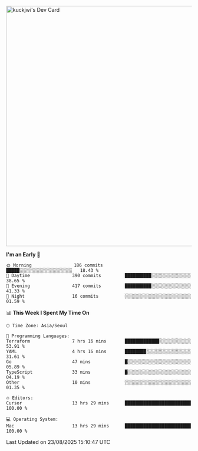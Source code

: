 <a href="https://app.daily.dev/kuckhwancho"><img src="https://api.daily.dev/devcards/v2/efef39c8028947428b3c0b486b9cd9b6.png?r=iz2&type=wide" width="652" alt="kuckjwi's Dev Card"/></a>

<!--START_SECTION:waka-->
**I'm an Early 🐤** 

```text
🌞 Morning                186 commits         █████░░░░░░░░░░░░░░░░░░░░   18.43 % 
🌆 Daytime                390 commits         ██████████░░░░░░░░░░░░░░░   38.65 % 
🌃 Evening                417 commits         ██████████░░░░░░░░░░░░░░░   41.33 % 
🌙 Night                  16 commits          ░░░░░░░░░░░░░░░░░░░░░░░░░   01.59 % 
```


📊 **This Week I Spent My Time On** 

```text
🕑︎ Time Zone: Asia/Seoul

💬 Programming Languages: 
Terraform                7 hrs 16 mins       █████████████░░░░░░░░░░░░   53.91 % 
YAML                     4 hrs 16 mins       ████████░░░░░░░░░░░░░░░░░   31.61 % 
Go                       47 mins             █░░░░░░░░░░░░░░░░░░░░░░░░   05.89 % 
TypeScript               33 mins             █░░░░░░░░░░░░░░░░░░░░░░░░   04.19 % 
Other                    10 mins             ░░░░░░░░░░░░░░░░░░░░░░░░░   01.35 % 

🔥 Editors: 
Cursor                   13 hrs 29 mins      █████████████████████████   100.00 % 

💻 Operating System: 
Mac                      13 hrs 29 mins      █████████████████████████   100.00 % 
```


 Last Updated on 23/08/2025 15:10:47 UTC
<!--END_SECTION:waka-->

